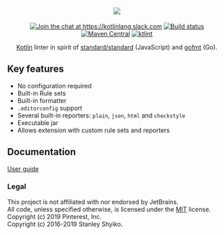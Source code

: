 <h1 align="center">
<a href="https://pinterest.github.io/ktlint/">
  <img src="https://cloud.githubusercontent.com/assets/370176/26518284/38b680da-4262-11e7-8d27-2b9e849fb55f.png"/>
</a>
</h1>

<p align="center">
<a href="https://kotlinlang.slack.com/messages/CKS3XG0LS"><img src="https://img.shields.io/badge/slack-@kotlinlang/ktlint-yellow.svg?logo=slack" alt="Join the chat at https://kotlinlang.slack.com"/></a>
<a href="https://github.com/pinterest/ktlint/actions/workflows/gradle-snapshot-build.yml"><img src="https://github.com/pinterest/ktlint/actions/workflows/gradle-snapshot-build.yml/badge.svg" alt="Build status"></a>
<a href="https://search.maven.org/artifact/com.pinterest/ktlint"><img src="https://img.shields.io/maven-central/v/com.pinterest/ktlint.svg" alt="Maven Central"></a>
<a href="https://pinterest.github.io/ktlint/"><img src="https://img.shields.io/badge/code%20style-%E2%9D%A4-FF4081.svg" alt="ktlint"></a>
</p>

<p align="center">
<a href="https://kotlinlang.org/">Kotlin</a> linter in spirit of <a href="https://github.com/standard/standard">standard/standard</a> (JavaScript) and <a href="https://golang.org/cmd/gofmt/">gofmt</a> (Go).  
</p>

## Key features

- No configuration required
- Built-in Rule sets
- Built-in formatter
- `.editorconfig` support
- Several built-in reporters: `plain`, `json`, `html` and `checkstyle`
- Executable jar
- Allows extension with custom rule sets and reporters

## Documentation

<a href="https://pinterest.github.io/ktlint/">User guide</a>


### Legal

This project is not affiliated with nor endorsed by JetBrains.  
All code, unless specified otherwise, is licensed under the [MIT](https://opensource.org/licenses/MIT) license.  
Copyright (c) 2019 Pinterest, Inc.  
Copyright (c) 2016-2019 Stanley Shyiko.
